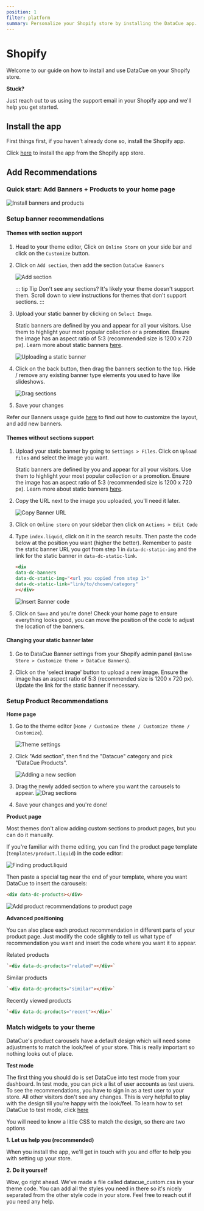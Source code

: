 ```yaml
---
position: 1
filter: platform
summary: Personalize your Shopify store by installing the DataCue app.
---
```


# Shopify

Welcome to our guide on how to install and use DataCue on your Shopify store.

**Stuck?**

Just reach out to us using the support email in your Shopify app and we'll help you get started.

## Install the app

First things first, if you haven't already done so, install the Shopify app.

Click [here](https://apps.shopify.com/datacue) to install the app from the Shopify app store.

## Add Recommendations

### Quick start: Add Banners + Products to your home page

![Install banners and products](./images/shopify_add_recommendations.gif)

### Setup banner recommendations

#### Themes with section support

1. Head to your theme editor, Click on `Online Store` on your side bar and click on the `Customize` button.

2. Click on `Add section`, then add the section `DataCue Banners`

    ![Add section](./images/add_section_banners.png)

    ::: tip Tip
    Don't see any sections? It's likely your theme doesn't support them. Scroll down to view instructions for themes that don't support sections.
    :::

3. Upload your static banner by clicking on `Select Image`.

    Static banners are defined by you and appear for all your visitors. Use them to highlight your most popular collection or a promotion. Ensure the image has an aspect ratio of 5:3 (recommended size is 1200 x 720 px). Learn more about static banners [here](/guide/banners).

   ![Uploading a static banner](./images/homepage_banners.png)

4. Click on the back button, then drag the banners section to the top. Hide / remove any existing banner type elements you used to have like slideshows.

    ![Drag sections](./images/drag_banners_products.gif)

5. Save your changes

Refer our Banners usage guide [here](/guide/banners.html#banner-layout) to find out how to customize the layout, and add new banners.

#### Themes without sections support

1. Upload your static banner by going to `Settings > Files`. Click on `Upload files` and select the image you want.

    Static banners are defined by you and appear for all your visitors. Use them to highlight your most popular collection or a promotion. Ensure the image has an aspect ratio of 5:3 (recommended size is 1200 x 720 px). Learn more about static banners [here](/guide/banners).

2. Copy the URL next to the image you uploaded, you'll need it later.

    ![Copy Banner URL](./images/copy_banner_url.png)

3. Click on `Online store` on your sidebar then click on `Actions > Edit Code`

4. Type `index.liquid`, click on it in the search results. Then paste the code below at the position you want (higher the better). Remember to paste the static banner URL you got from step 1 in `data-dc-static-img` and the link for the static banner in `data-dc-static-link`.

    ``` html
    <div
    data-dc-banners
    data-dc-static-img="<url you copied from step 1>"
    data-dc-static-link="link/to/chosen/category"
    ></div>
    ```

    ![Insert Banner code](./images/insert-banner-code.gif)

5. Click on `Save` and you're done! Check your home page to ensure everything looks good, you can move the position of the code to adjust the location of the banners.

#### Changing your static banner later

1. Go to DataCue Banner settings from your Shopify admin panel (`Online Store > Customize theme > DataCue Banners`).

2. Click on the 'select image' button to upload a new image. Ensure the image has an aspect ratio of 5:3 (recommended size is 1200 x 720 px). Update the link for the static banner if necessary.

### Setup Product Recommendations

**Home page**

1. Go to the theme editor (`Home / Customize theme / Customize theme / Customize`).

   ![Theme settings](./images/customize_theme.png)

2. Click "Add section", then find the "Datacue" category and pick "DataCue Products".

   ![Adding a new section](./images/add_section_products.png)

3. Drag the newly added section to where you want the carousels to appear.
    ![Drag sections](./images/drag_banners_products.gif)

4. Save your changes and you're done!

**Product page**

Most themes don't allow adding custom sections to product pages, but you can do it manually.

If you're familiar with theme editing, you can find the product page template
(`templates/product.liquid`) in the code editor:

![Finding product.liquid](./images/find_template.png)

Then paste a special tag near the end of your template, where you want DataCue to insert the carousels:

```html
<div data-dc-products></div>
```

![Add product recommendations to product page](./images/shopify_add_code_product_page.gif)

**Advanced positioning**

You can also place each product recommendation in different parts of your product page. Just modify the code slightly to tell us what type of recommendation you want and insert the code where you want it to appear.

Related products

```html
`<div data-dc-products="related"></div>`
```

Similar products

```html
`<div data-dc-products="similar"></div>`
```

Recently viewed products

```html
`<div data-dc-products="recent"></div>`
```

### Match widgets to your theme

DataCue's product carousels have a default design which will need some adjustments to match the look/feel of your store. This is really important so nothing looks out of place.

**Test mode**

The first thing you should do is set DataCue into test mode from your dashboard. In test mode, you can pick a list of user accounts as test users. To see the recommendations, you have to sign in as a test user to your store. All other visitors don't see any changes. This is very helpful to play with the design till you're happy with the look/feel. To learn how to set DataCue to test mode, click [here](/install/testmode.html)

You will need to know a little CSS to match the design, so there are two options

**1. Let us help you (recommended)**

When you install the app, we'll get in touch with you and offer to help you with setting up your store.

**2. Do it yourself**

Wow, go right ahead. We've made a file called datacue_custom.css in your theme code. You can add all the styles you need in there so it's nicely separated from the other style code in your store. Feel free to reach out if you need any help.
